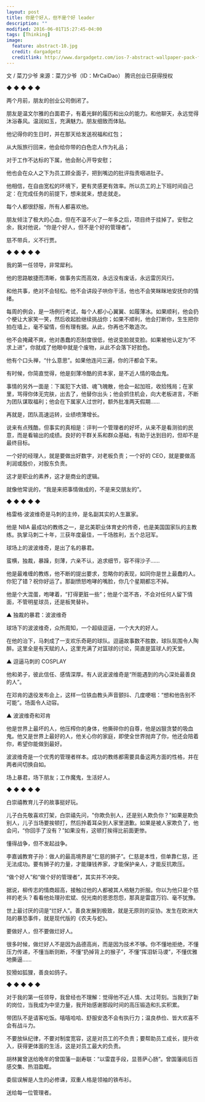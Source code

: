 ```yaml
---
layout: post
title: 你是个好人，但不是个好 leader
description: ""
modified: 2016-06-01T15:27:45-04:00
tags: [Thinking]
image:
  feature: abstract-10.jpg
  credit: dargadgetz
  creditlink: http://www.dargadgetz.com/ios-7-abstract-wallpaper-pack-for-iphone-5-and-ipod-touch-retina/
---
```


文 / 菜刀少爷  来源：菜刀少爷（ID：MrCaiDao）
腾讯创业已获得授权

◆ ◆ ◆ ◆ ◆

两个月前，朋友的创业公司倒闭了。

朋友是温文尔雅的白面君子，有着光鲜的履历和出众的能力。和他聊天，永远觉得沐浴春风。温润如玉，充满魅力。朋友细致而体贴。

他记得你的生日时，并在那天给发送祝福和红包；

从大阪旅行回来，他会给你带的白色恋人作为礼品；

对于工作不达标的下属，他会耐心开导安慰；

他也会在众人之下为员工顾全面子，把到嘴边的批评指责咽进肚子。

他相信，在自由宽松的环境下，更有灵感更有效率。所以员工的上下班时间自己定：在完成任务的前提下，想来就来，想走就走。

每个人都很舒服，所有人都喜欢他。

朋友倾注了极大的心血，但在不温不火了一年多之后，项目终于挂掉了。安慰之余，我对他说，“你是个好人，但不是个好的管理者”。

慈不带兵，义不行贾。


◆ ◆ ◆ ◆ ◆

我的第一任领导，非常犀利。

他的思路敏捷而清晰，做事务实而高效，永远没有废话，永远雷厉风行。

和他共事，绝对不会轻松。他不会讲段子哄你干活，他也不会笑眯眯地安抚你的情绪。

每周的例会，是一场例行考试，每个人都小心翼翼、如履薄冰。如果顺利，他会扔个梗让大家笑一笑，然后收起脸继续挑战你；如果不顺利，他会打断你，生生把你拍在墙上，毫不留情，但有理有据。从此，你再也不敢造次。

他不会掩藏不爽，他对愚蠢的忍耐度很低，他说变脸就变脸。如果被他认定为“不求上进”，你就成了他眼中就是个废物，从此不会落下好脸色。

他有个口头禅，“什么意思”。如果他连问三遍，你的汗都会下来。

有时候，你简直觉得，他是刻薄冷酷的资本家，是不近人情的吸血鬼。

事情的另外一面是：下属犯下大错、魂飞魄散，他会一起加班，收拾残局；在家里，骂得你体无完肤，出去了，他替你出头；他会抓住机会，向大老板进言，不断为团队谋取福利；他会在下属家人过世时，额外批准两天假期……

再就是，团队高速运转，业绩喷薄增长。

说来有点残酷，但事实的真相是：评判一个管理者的好坏，从来不是看测验的民意，而是看输出的成绩。良好的干群关系和群众基础，有助于达到目的，但却不是最终目标。

一个好的经理人，就是要做出好数字，对老板负责；一个好的 CEO，就是要做高利润或股价，对股东负责。

这才是职业的素养，这才是商业的逻辑。

就像他常说的，“我是来把事情做成的，不是来交朋友的”。


◆ ◆ ◆ ◆ ◆

格雷格·波波维奇是马刺的主帅，是名副其实的人生赢家。

他是 NBA 最成功的教练之一，是北美职业体育史的传奇，也是美国国家队的主教练。执掌马刺二十年，三获年度最佳，一千场胜利，五个总冠军。

球场上的波波维奇，是出了名的暴君。

蛮横，独裁，暴躁，刻薄，六亲不认，追求细节，容不得沙子……

他是最难缠的教练，他不断的提出要求，忽略你的表现，如同你是世上最蠢的人。你犯了错？祝你好运了。那副愤怒咆哮的嘴脸，你几个星期都忘不掉。

他是个大混蛋，咆哮着，“打得更脏一些”；他是个混不吝，不会对任何人留下情面，不管明星球员，还是板凳替补。


▲ 独裁的暴君：波波维奇

球场下的波波维奇，众所周知，一个超级逗逼，一个大大的好人。

在他的治下，马刺成了一支欢乐奇葩的球队。逗逼故事数不胜数，球队氛围令人陶醉。这里全是有天赋的人，这里充满了对篮球的讨论，简直是篮球人的天堂。


▲ 逗逼马刺的 COSPLAY

他和弟子，彼此信任、感情深厚。有人说波波维奇是“所能遇到的内心深处最善良的人”。

在邓肯的退役发布会上，这样一位铁血教头声音颤抖、几度哽咽：“想和他告别不可能”。场面令人动容。


▲ 波波维奇和邓肯

他是世界上最坏的人，他压榨你的身体，他撕碎你的自尊，他是凶狠贪婪的吸血鬼。他又是世界上最好的人，他关心你的家庭，即使全世界抛弃了你，他还会陪着你，希望你能做到最好。

波波维奇是一个优秀的管理者样本。成功的教练都需要具备这两方面的性格，并在两者间切换自如。

场上暴君，场下朋友；工作魔鬼，生活好人。


◆ ◆ ◆ ◆ ◆

白崇禧教育儿子的故事挺好玩。

儿子白先敬喜欢打架，白崇禧先问，"你欺负别人，还是别人欺负你？"如果是欺负别人，儿子当场要挨顿打，然后拎着耳朵到人家里道歉。如果是被人家欺负了，他会问，“你回手了没有？”如果没有，这顿打挨得比前面更惨。

懂得战争，但不发起战争。

李嘉诚教育子孙：做人的最高境界是“仁慈的狮子”。仁慈是本性，但单靠仁慈，还无法成功。要有狮子的力量，才能赚钱养家，才能保护亲人，才能反抗欺压。

“做个好人”和“做个好的管理者”，其实并不冲突。

据说，柳传志的情商超高，接触过他的人都被其人格魅力折服。你以为他只是个慈祥的老头？看看他处理孙宏斌、倪光南的恩恩怨怨，那真是雷霆万钧、毫不犹豫。

世上最讨厌的词是“烂好人”。善良发展到极致，就是无原则的妥协。发生在欧洲大陆的暴恐事件，就是现代版的《农夫与蛇》。

要做好人，但不要做烂好人。

很多时候，做烂好人不是因为品德高尚，而是因为技术不够。你不懂地拒绝，不懂压力传递，不懂当断则断，不懂“扔掉背上的猴子”，不懂“挥泪斩马谡”，不懂优雅地撕逼……

狡猾如狐狸，善良如鸽子。


◆ ◆ ◆ ◆ ◆

对于我的第一任领导，我曾经也不理解：觉得他不近人情、太过苛刻。当我到了新的岗位，当我成为中坚力量，我开始感谢那段时间的高压锻造和扎实积累。

带团队不是请客吃饭。嘻嘻哈哈、舒服安逸不会有执行力；温良恭俭、皆大欢喜不会有战斗力。

不要放纵纪律，不要对制度宽容，这是对员工的不负责；要帮助员工成长，提升收入，获得更体面的生活，这是对员工最大的负责。

胡林翼曾送给晚年的曾国藩一副寿联：“以雷霆手段，显菩萨心肠”。曾国藩阅后百感交集、热泪盈眶。

委屈误解是人生的必修课，双重人格是领袖的铁布衫。

送给每一位管理者。